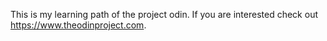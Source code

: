 This is my learning path of the project odin. If you are interested check out https://www.theodinproject.com.